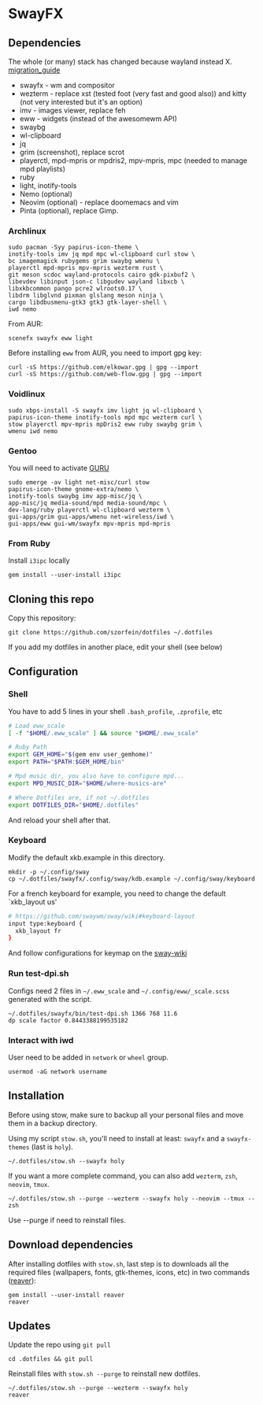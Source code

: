 # SwayFX

## Dependencies
The whole (or many) stack has changed because wayland instead X.
[migration_guide](https://github.com/swaywm/sway/wiki/i3-Migration-Guide)

- swayfx - wm and compositor
- wezterm - replace xst (tested foot (very fast and good also)) and kitty (not very interested but it's an option)
- imv - images viewer, replace feh
- eww - widgets (instead of the awesomewm API)
- swaybg
- wl-clipboard
- jq
- grim (screenshot), replace scrot
- playerctl, mpd-mpris or mpdris2, mpv-mpris, mpc (needed to manage mpd playlists)
- ruby
- light, inotify-tools
- Nemo (optional)
- Neovim (optional) - replace doomemacs and vim
- Pinta (optional), replace Gimp.

### Archlinux

    sudo pacman -Syy papirus-icon-theme \
    inotify-tools imv jq mpd mpc wl-clipboard curl stow \
    bc imagemagick rubygems grim swaybg wmenu \
    playerctl mpd-mpris mpv-mpris wezterm rust \ 
    git meson scdoc wayland-protocols cairo gdk-pixbuf2 \
    libevdev libinput json-c libgudev wayland libxcb \
	libxkbcommon pango pcre2 wlroots0.17 \
    libdrm libglvnd pixman glslang meson ninja \
    cargo libdbusmenu-gtk3 gtk3 gtk-layer-shell \
    iwd nemo

From AUR:

    scenefx swayfx eww light

Before installing `eww` from AUR, you need to import gpg key:

    curl -sS https://github.com/elkowar.gpg | gpg --import
    curl -sS https://github.com/web-flow.gpg | gpg --import

### Voidlinux

    sudo xbps-install -S swayfx imv light jq wl-clipboard \
    papirus-icon-theme inotify-tools mpd mpc wezterm curl \
    stow playerctl mpv-mpris mpDris2 eww ruby swaybg grim \
    wmenu iwd nemo

### Gentoo
You will need to activate [GURU](https://github.com/gentoo/guru)

    sudo emerge -av light net-misc/curl stow
    papirus-icon-theme gnome-extra/nemo \
    inotify-tools swaybg imv app-misc/jq \
    app-misc/jq media-sound/mpd media-sound/mpc \
    dev-lang/ruby playerctl wl-clipboard wezterm \
    gui-apps/grim gui-apps/wmenu net-wireless/iwd \
    gui-apps/eww gui-wm/swayfx mpv-mpris mpd-mpris

### From Ruby
Install `i3ipc` locally

    gem install --user-install i3ipc

## Cloning this repo
Copy this repository:

    git clone https://github.com/szorfein/dotfiles ~/.dotfiles

If you add my dotfiles in another place, edit your shell (see below)

## Configuration

### Shell
You have to add 5 lines in your shell `.bash_profile`, `.zprofile`, etc

```sh
# Load eww_scale
[ -f "$HOME/.eww_scale" ] && source "$HOME/.eww_scale"

# Ruby Path
export GEM_HOME="$(gem env user_gemhome)"
export PATH="$PATH:$GEM_HOME/bin"

# Mpd music dir, you also have to configure mpd...
export MPD_MUSIC_DIR="$HOME/where-musics-are"

# Where Dotfiles are, if not ~/.dotfiles
export DOTFILES_DIR="$HOME/.dotfiles"
```
And reload your shell after that.

### Keyboard
Modify the default xkb.example in this directory.

    mkdir -p ~/.config/sway
    cp ~/.dotfiles/swayfx/.config/sway/kdb.example ~/.config/sway/keyboard

For a french keyboard for example, you need to change the default `xkb_layout us'

```sh
# https://github.com/swaywm/sway/wiki#keyboard-layout
input type:keyboard {
  xkb_layout fr
}
```

And follow configurations for keymap on the [sway-wiki](https://github.com/swaywm/sway/wiki#locale-specific-configuration-tricks)

### Run test-dpi.sh
Configs need 2 files in `~/.eww_scale` and `~/.config/eww/_scale.scss` generated with the script.

    ~/.dotfiles/swayfx/bin/test-dpi.sh 1366 768 11.6
    dp scale factor 0.8443388199535182

### Interact with iwd
User need to be added in `network` or `wheel` group.

    usermod -aG network username

## Installation
Before using stow, make sure to backup all your personal files and move them in a backup directory.

Using my script `stow.sh`, you'll need to install at least:
`swayfx` and a `swayfx-themes` (last is `holy`).

    ~/.dotfiles/stow.sh --swayfx holy

If you want a more complete command, you can also add `wezterm`, `zsh`, `neovim`, `tmux`.

    ~/.dotfiles/stow.sh --purge --wezterm --swayfx holy --neovim --tmux --zsh

Use --purge if need to reinstall files.

## Download dependencies
After installing dotfiles with `stow.sh`, last step is to downloads all the required files (wallpapers, fonts, gtk-themes, icons, etc) in two commands ([reaver](https://geeksrepos.com/szorfein/reaver)):

    gem install --user-install reaver
    reaver

## Updates
Update the repo using `git pull`

    cd .dotfiles && git pull

Reinstall files with `stow.sh --purge` to reinstall new dotfiles.

    ~/.dotfiles/stow.sh --purge --wezterm --swayfx holy
    reaver

